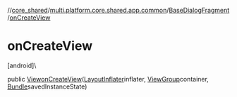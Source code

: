 //[core_shared](../../../index.md)/[multi.platform.core.shared.app.common](../index.md)/[BaseDialogFragment](index.md)/[onCreateView](on-create-view.md)

# onCreateView

[android]\

public [View](https://developer.android.com/reference/kotlin/android/view/View.html)[onCreateView](on-create-view.md)([LayoutInflater](https://developer.android.com/reference/kotlin/android/view/LayoutInflater.html)inflater, [ViewGroup](https://developer.android.com/reference/kotlin/android/view/ViewGroup.html)container, [Bundle](https://developer.android.com/reference/kotlin/android/os/Bundle.html)savedInstanceState)
